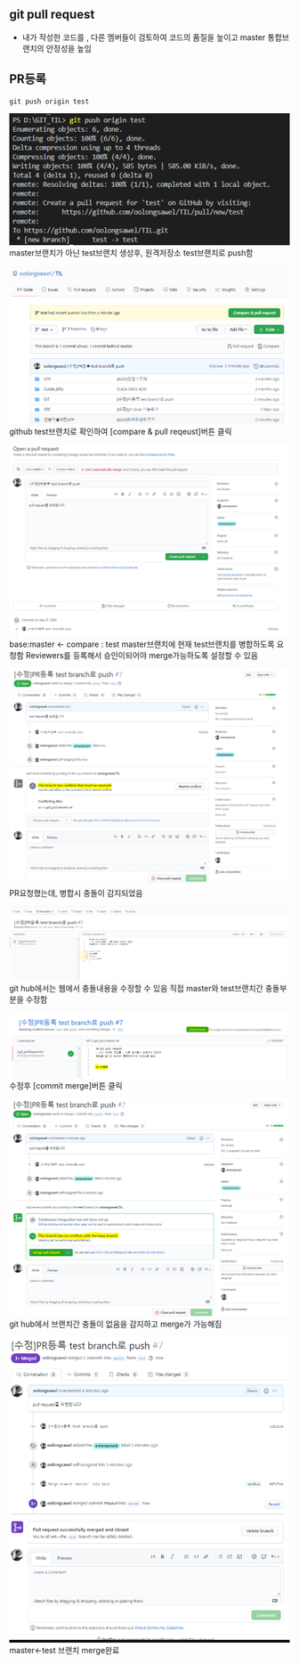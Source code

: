 ## git pull request
- 내가 작성한 코드를 , 다른 멤버들이 검토하여 코드의
품질을 높이고 master 통합브랜치의 안정성을 높임

## PR등록
```
git push origin test
```
![gitea](/SRC/GIT/2.PR2.PNG)
master브랜치가 아닌 test브랜치 생성후, 원격저장소 test브랜치로 push함

![gitea](/SRC/GIT/2.PR1.PNG)
github test브랜치로 확인하여 [compare & pull reqeust]버튼 클릭

![gitea](/SRC/GIT/2.PR3.PNG)
base:master <- compare : test 
master브랜치에 현재 test브랜치를 병합하도록 요청함
Reviewers를 등록해서 승인이되어야 merge가능하도록 설정할 수 있음

![gitea](/SRC/GIT/2.PR4.PNG)
PR요청했는데, 병합시 충돌이 감지되었음

![gitea](/SRC/GIT/2.PR5.PNG)
git hub에서는 웹에서 충돌내용을 수정할 수 있음
직접 master와 test브랜치간 충돌부분을 수정함

![gitea](/SRC/GIT/2.PR6.PNG)
수정후 [commit merge]버튼 클릭

![gitea](/SRC/GIT/2.PR7.PNG)
git hub에서 브랜치간 충돌이 없음을 감지하고 merge가 가능해짐

![gitea](/SRC/GIT/2.PR8.PNG)
master<-test 브랜치 merge완료